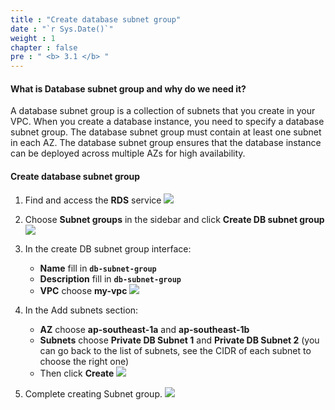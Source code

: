 ```yaml
---
title : "Create database subnet group"
date : "`r Sys.Date()`"
weight : 1
chapter : false
pre : " <b> 3.1 </b> "
---
```

#### What is Database subnet group and why do we need it?
A database subnet group is a collection of subnets that you create in your VPC. When you create a database instance, you need to specify a database subnet group. The database subnet group must contain at least one subnet in each AZ. The database subnet group ensures that the database instance can be deployed across multiple AZs for high availability.

#### Create database subnet group
1. Find and access the **RDS** service
![](/workshop01-AWS-FCJ-2024/images/3-1/01.png?width=50pc)

2. Choose **Subnet groups** in the sidebar and click **Create DB subnet group**
![](/workshop01-AWS-FCJ-2024/images/3-1/02.png?width=50pc)

3. In the create DB subnet group interface:
   - **Name** fill in **`db-subnet-group`**
   - **Description** fill in **`db-subnet-group`**
   - **VPC** choose **my-vpc**
![](/workshop01-AWS-FCJ-2024/images/3-1/03.png?width=50pc)

4. In the Add subnets section:
   - **AZ** choose **ap-southeast-1a** and **ap-southeast-1b**
   - **Subnets** choose **Private DB Subnet 1** and **Private DB Subnet 2** (you can go back to the list of subnets, see the CIDR of each subnet to choose the right one)
   - Then click **Create**
![](/workshop01-AWS-FCJ-2024/images/3-1/04.png?width=50pc)

5. Complete creating Subnet group.
![](/workshop01-AWS-FCJ-2024/images/3-1/05.png?width=50pc)